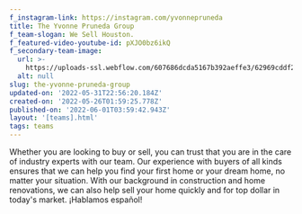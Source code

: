 ```yaml
---
f_instagram-link: https://instagram.com/yvonnepruneda
title: The Yvonne Pruneda Group
f_team-slogan: We Sell Houston.
f_featured-video-youtube-id: pXJO0bz6ikQ
f_secondary-team-image:
  url: >-
    https://uploads-ssl.webflow.com/607686dcda5167b392aeffe3/62969cddf2da1a63af974532_Yvonne%20%26%20Michael.jpeg
  alt: null
slug: the-yvonne-pruneda-group
updated-on: '2022-05-31T22:56:20.184Z'
created-on: '2022-05-26T01:59:25.778Z'
published-on: '2022-06-01T03:59:42.943Z'
layout: '[teams].html'
tags: teams
---
```


Whether you are looking to buy or sell, you can trust that you are in the care of industry experts with our team. Our experience with buyers of all kinds ensures that we can help you find your first home or your dream home, no matter your situation. With our background in construction and home renovations, we can also help sell your home quickly and for top dollar in today's market. ¡Hablamos español!
